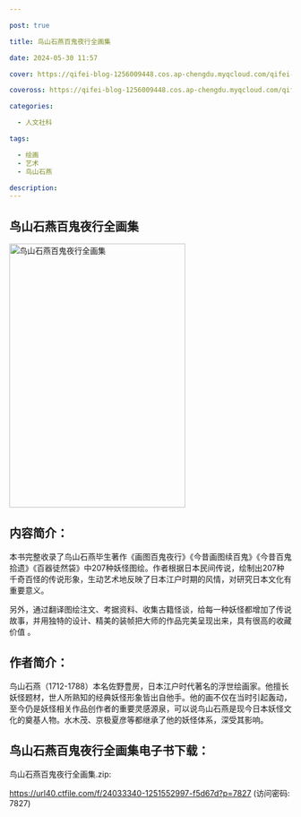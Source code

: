 ```yaml
---

post: true

title: 鸟山石燕百鬼夜行全画集

date: 2024-05-30 11:57

cover: https://qifei-blog-1256009448.cos.ap-chengdu.myqcloud.com/qifei-blog/s29427375.jpg

coveross: https://qifei-blog-1256009448.cos.ap-chengdu.myqcloud.com/qifei-blog/s29427375.jpg

categories:

  - 人文社科

tags:

  - 绘画
  - 艺术
  - 鸟山石燕

description:
---
```


## 鸟山石燕百鬼夜行全画集

<img alt="鸟山石燕百鬼夜行全画集" class="aligncenter loading" data-was-processed="true" decoding="async" fetchpriority="high" height="471" src="https://qifei-blog-1256009448.cos.ap-chengdu.myqcloud.com/qifei-blog/s29427375.jpg" style="cursor: zoom-in;" width="314"/>

## 内容简介：

本书完整收录了鸟山石燕毕生著作《画图百鬼夜行》《今昔画图续百鬼》《今昔百鬼拾遗》《百器徒然袋》中207种妖怪图绘。作者根据日本民间传说，绘制出207种千奇百怪的传说形象，生动艺术地反映了日本江户时期的风情，对研究日本文化有重要意义。

另外，通过翻译图绘注文、考据资料、收集古籍怪谈，给每一种妖怪都增加了传说故事，并用独特的设计、精美的装帧把大师的作品完美呈现出来，具有很高的收藏价值 。

## 作者简介：

鸟山石燕（1712-1788）本名佐野豊房，日本江户时代著名的浮世绘画家。他擅长妖怪题材，世人所熟知的经典妖怪形象皆出自他手。他的画不仅在当时引起轰动，至今仍是妖怪相关作品创作者的重要灵感源泉，可以说鸟山石燕是现今日本妖怪文化的奠基人物。水木茂、京极夏彦等都继承了他的妖怪体系，深受其影响。

## 鸟山石燕百鬼夜行全画集电子书下载：

鸟山石燕百鬼夜行全画集.zip: 

https://url40.ctfile.com/f/24033340-1251552997-f5d67d?p=7827 (访问密码: 7827)
